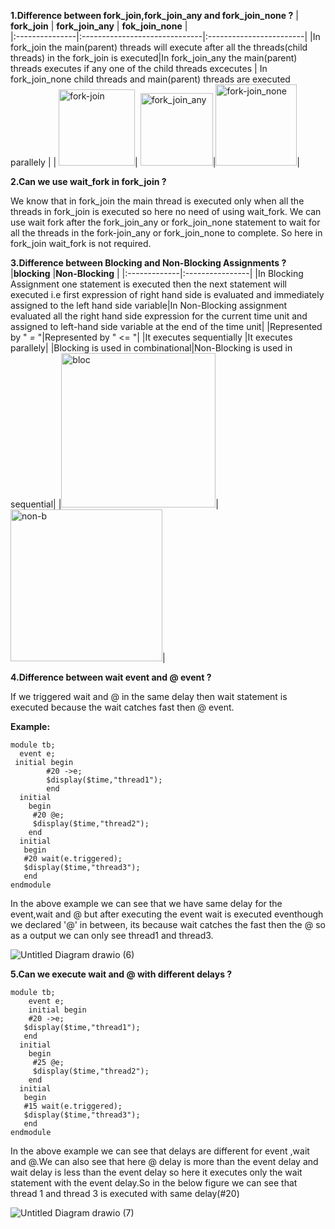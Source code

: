 **1.Difference between fork_join,fork_join_any and fork_join_none ?**
|   **fork_join**  |          **fork_join_any**                         |                    **fok_join_none**                |                    
|:---------------|:------------------------------|:------------------------|
|In fork_join the main(parent) threads will execute after all the threads(child threads) in the fork_join is executed|In fork_join_any the main(parent) threads executes if any one of the child threads excecutes | In fork_join_none child threads and main(parent) threads are executed parallely |
| <img width="122" alt="fork-join  " src="https://user-images.githubusercontent.com/110509375/189809970-21ee4efe-78b7-4974-99ae-7471c4a56df4.png">|   <img width="116" alt="fork_join_any" src="https://user-images.githubusercontent.com/110509375/189810277-5c297e3c-97f7-406f-b7bf-115694df24cd.png">|<img width="130" alt="fork-join_none" src="https://user-images.githubusercontent.com/110509375/189810446-361a0b82-1f33-4f2c-bf91-f0da2b0893c3.png">|

**2.Can we use wait_fork in fork_join ?**

We know that in fork_join  the main thread is executed only when all the threads in fork_join is executed so here no need of using wait_fork.
We can use wait fork after the fork_join_any or fork_join_none  statement to wait for all the threads in the fork-join_any or fork_join_none to complete.
So here in fork_join wait_fork is not required.

**3.Difference between Blocking and Non-Blocking Assignments ?**
|**blocking** |**Non-Blocking** |
|:-------------|:----------------|
|In Blocking Assignment one statement is executed then the next statement will executed i.e first expression of right hand side is evaluated and immediately assigned to the left hand side variable|In Non-Blocking assignment evaluated all the right hand side expression for the current time unit and assigned to left-hand side variable at the end of the time unit|
|Represented by  " *=* "|Represented by " <= "|
|It executes sequentially |It executes parallely|
|Blocking is used in combinational|Non-Blocking is used in sequential|
|<img width="247" alt="bloc" src="https://user-images.githubusercontent.com/110509375/189839938-8dcace4c-74e6-4d85-8d49-59cdaf8c452d.png">|<img width="243" alt="non-b" src="https://user-images.githubusercontent.com/110509375/189839580-5c79c0e5-6f69-4a04-a201-d0fccc208142.png">|

**4.Difference between wait event and @ event ?**

If we triggered wait and @ in the same delay then wait statement is executed because the wait catches fast then @ event.

**Example:**

    module tb;  
      event e;  
     initial begin  
            #20 ->e;  
            $display($time,"thread1");  
            end  
      initial   
        begin  
         #20 @e;  
         $display($time,"thread2");  
        end  
      initial   
       begin  
       #20 wait(e.triggered);  
       $display($time,"thread3");  
       end 
    endmodule   

In the above example we can see that we have same delay for the event,wait and @ but after executing the event wait is executed eventhough we declared '@' in between, its because wait catches the fast then the @ so as a output we can only see thread1 and thread3.

![Untitled Diagram drawio (6)](https://user-images.githubusercontent.com/110509375/189859603-70f3ae62-381a-42ad-945b-682dfd577522.png)

**5.Can we execute wait and @ with different delays ?**
     
    module tb;    
        event e;  
        initial begin  
        #20 ->e;  
       $display($time,"thread1");  
       end  
      initial   
        begin  
         #25 @e;  
         $display($time,"thread2");  
        end  
      initial   
       begin  
       #15 wait(e.triggered);  
       $display($time,"thread3");  
       end 
    endmodule  

In the above example we can see that delays are different for event ,wait and @.We can also see that here @ delay is more than the event delay and wait delay is less than the event delay so here it executes only the wait statement with the event delay.So in the below figure we can see that thread 1 and thread 3 is executed with same delay(#20)

![Untitled Diagram drawio (7)](https://user-images.githubusercontent.com/110509375/189864228-3e5d8427-8c2d-4a81-a422-2eda692f860e.png)



 

